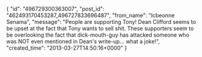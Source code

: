  {
   "id": "496729300363007",
   "post_id": "462493170453287_496727833696487",
   "from_name": "Icbeonne Senama",
   "message": "People are supporting Tony! Dean Clifford seems to be upset at the fact that Tony wants to sell shit. These supporters seem to be overlooking the fact that dick-mouth-guy has attacked someone who was NOT even mentioned in Dean's write-up...  what a joke!",
   "created_time": "2013-03-27T14:50:16+0000"
 }
